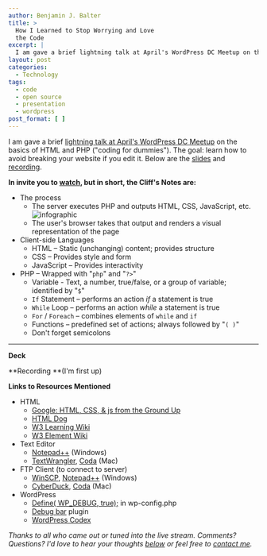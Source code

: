 ```yaml
---
author: Benjamin J. Balter
title: >
  How I Learned to Stop Worrying and Love
  the Code
excerpt: |
  I am gave a brief lightning talk at April's WordPress DC Meetup on the basics of HTML and PHP ("coding for dummies"). The goal: learn how to avoid breaking your website if you edit it. Below are the slides and recording.
layout: post
categories:
  - Technology
tags:
  - code
  - open source
  - presentation
  - wordpress
post_format: [ ]
---
```

I am gave a brief [lightning talk at April's WordPress DC Meetup][1] on the basics of HTML and PHP ("coding for dummies"). The goal: learn how to avoid breaking your website if you edit it. Below are the [slides][2] and [recording][3].

**In invite you to [watch][2], but in short, the Cliff's Notes are:**

*   The process 
    *   The server executes PHP and outputs HTML, CSS, JavaScript, etc.![][4]
    *   The user's browser takes that output and renders a visual representation of the page
*   Client-side Languages 
    *   HTML – Static (unchanging) content; provides structure
    *   CSS – Provides style and form
    *   JavaScript – Provides interactivity
*   PHP – Wrapped with "`php`" and "`?>`" 
    *   Variable - Text, a number, true/false, or a group of variable; identified by "`$`"
    *   `If` Statement – performs an action *if* a statement is true
    *   `While` Loop – performs an action *while* a statement is true
    *   `For` / `Foreach` – combines elements of `while` and `if`
    *   Functions – predefined set of actions; always followed by "`( )`"
    *   Don't forget semicolons

****

**Deck**



**Recording **(I'm first up)



**Links to Resources Mentioned**

*   HTML 
    *   [Google: HTML, CSS, & js from the Ground Up ][5]
    *   [HTML Dog ][6]
    *   [W3 Learning Wiki ][7]
    *   [W3 Element Wiki ][8]
*   Text Editor 
    *   [Notepad++][9] (Windows)
    *   [TextWrangler][10], [Coda][11] (Mac)
*   FTP Client (to connect to server) 
    *   [WinSCP][12], [Notepad++][9] (Windows)
    *   [CyberDuck][13], [Coda][11] (Mac)
*   WordPress 
    *   [Define( WP_DEBUG, true);][14] in wp-config.php
    *   [Debug bar][15] plugin
    *   [WordPress Codex][16]

*Thanks to all who came out or tuned into the live stream. Comments? Questions? I'd love to hear your thoughts [below][17] or feel free to [contact me][18].*

 [1]: http://www.meetup.com/wordpressdc/events/16887732/
 [2]: #deck
 [3]: #recording
 [4]: http://ben.balter.com/wp-content/uploads/2011/04/infographic-300x138.png "infographic"
 [5]: http://code.google.com/edu/submissions/html-css-javascript/
 [6]: http://htmldog.com
 [7]: http://www.w3.org/wiki/HTML/Training
 [8]: http://www.w3.org/wiki/HTML/Elements
 [9]: http://notepad-plus-plus.org/
 [10]: http://www.barebones.com/products/textwrangler/
 [11]: http://www.panic.com/coda/
 [12]: http://winscp.net/eng/index.php
 [13]: http://cyberduck.ch/
 [14]: http://codex.wordpress.org/Editing_wp-config.php#Debug
 [15]: http://wordpress.org/extend/plugins/debug-bar/
 [16]: http://codex.wordpress.org/
 [17]: #comments
 [18]: http://ben.balter.com/contact/